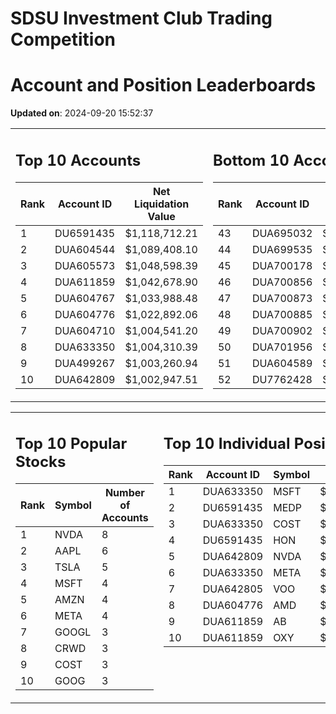 # SDSU Investment Club Trading Competition 
 # Account and Position Leaderboards

**Updated on**: 2024-09-20 15:52:37

<table><tr><td valign="top">

## Top 10 Accounts
| Rank | Account ID | Net Liquidation Value |
|------|------------|-----------------------|
| 1 | DU6591435 | $1,118,712.21 |
| 2 | DUA604544 | $1,089,408.10 |
| 3 | DUA605573 | $1,048,598.39 |
| 4 | DUA611859 | $1,042,678.90 |
| 5 | DUA604767 | $1,033,988.48 |
| 6 | DUA604776 | $1,022,892.06 |
| 7 | DUA604710 | $1,004,541.20 |
| 8 | DUA633350 | $1,004,310.39 |
| 9 | DUA499267 | $1,003,260.94 |
| 10 | DUA642809 | $1,002,947.51 |

</td><td valign="top">

## Bottom 10 Accounts
| Rank | Account ID | Net Liquidation Value |
|------|------------|-----------------------|
| 43 | DUA695032 | $1,000,265.66 |
| 44 | DUA699535 | $1,000,265.66 |
| 45 | DUA700178 | $1,000,265.66 |
| 46 | DUA700856 | $1,000,265.66 |
| 47 | DUA700873 | $1,000,265.66 |
| 48 | DUA700885 | $1,000,265.66 |
| 49 | DUA700902 | $1,000,265.66 |
| 50 | DUA701956 | $1,000,265.66 |
| 51 | DUA604589 | $992,292.07 |
| 52 | DU7762428 | $989,383.45 |

</td></tr></table>

<table><tr><td valign="top">

## Top 10 Popular Stocks
| Rank | Symbol | Number of Accounts |
|------|--------|--------------------|
| 1 | NVDA | 8 |
| 2 | AAPL | 6 |
| 3 | TSLA | 5 |
| 4 | MSFT | 4 |
| 5 | AMZN | 4 |
| 6 | META | 4 |
| 7 | GOOGL | 3 |
| 8 | CRWD | 3 |
| 9 | COST | 3 |
| 10 | GOOG | 3 |

</td><td valign="top">

## Top 10 Individual Positions
| Rank | Account ID | Symbol | Cost | Total Value |
|------|------------|--------|-----------|-------------|
| 1 | DUA633350 | MSFT | $131,449.52 | $131,449.52 |
| 2 | DU6591435 | MEDP | $95,831.10 | $95,831.10 |
| 3 | DUA633350 | COST | $90,531.01 | $90,531.01 |
| 4 | DU6591435 | HON | $80,234.00 | $80,234.00 |
| 5 | DUA642809 | NVDA | $59,176.53 | $59,176.53 |
| 6 | DUA633350 | META | $53,514.01 | $53,514.01 |
| 7 | DUA642805 | VOO | $51,070.01 | $51,070.01 |
| 8 | DUA604776 | AMD | $50,629.52 | $50,629.52 |
| 9 | DUA611859 | AB | $50,007.43 | $50,007.43 |
| 10 | DUA611859 | OXY | $50,004.98 | $50,004.98 |

</td></tr></table>
